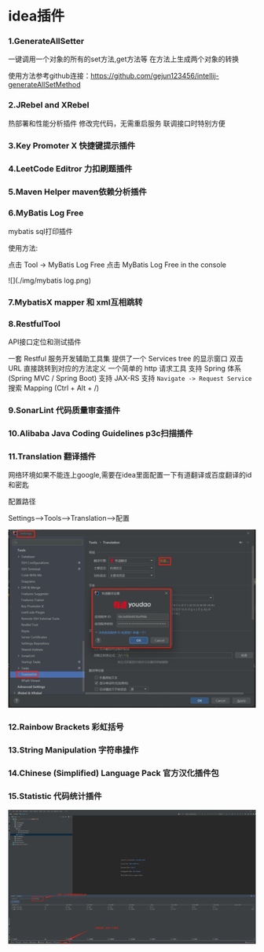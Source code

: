 # idea插件

### 1.GenerateAllSetter 

一键调用一个对象的所有的set方法,get方法等
在方法上生成两个对象的转换

使用方法参考github连接：https://github.com/gejun123456/intellij-generateAllSetMethod

### 2.JRebel and XRebel  

热部署和性能分析插件  修改完代码，无需重启服务  联调接口时特别方便

### 3.Key Promoter X 快捷键提示插件

### 4.LeetCode Editror  力扣刷题插件

### 5.Maven Helper  maven依赖分析插件

### 6.MyBatis Log Free    

mybatis sql打印插件

使用方法:

点击 Tool -> MyBatis Log Free
点击 MyBatis Log Free in the console

![](./img/mybatis log.png)

### 7.MybatisX  mapper 和 xml互相跳转

### 8.RestfulTool  

API接口定位和测试插件

一套 Restful 服务开发辅助工具集
提供了一个 Services tree 的显示窗口
双击 URL 直接跳转到对应的方法定义
一个简单的 http 请求工具
支持 Spring 体系 (Spring MVC / Spring Boot)
支持 JAX-RS
支持 `Navigate -> Request Service` 搜索 Mapping (Ctrl + Alt + /)

### 9.SonarLint 代码质量审查插件

### 10.Alibaba Java Coding Guidelines p3c扫描插件

### 11.Translation 翻译插件

网络环境如果不能连上google,需要在idea里面配置一下有道翻译或百度翻译的id和密匙

配置路径

Settings-->Tools-->Translation-->配置

![](./img/translation.png)

### 12.Rainbow Brackets  彩虹括号

### 13.String Manipulation 字符串操作

### 14.Chinese (Simplified) Language Pack 官方汉化插件包


### 15.Statistic 代码统计插件
![](./img/statistic.png)